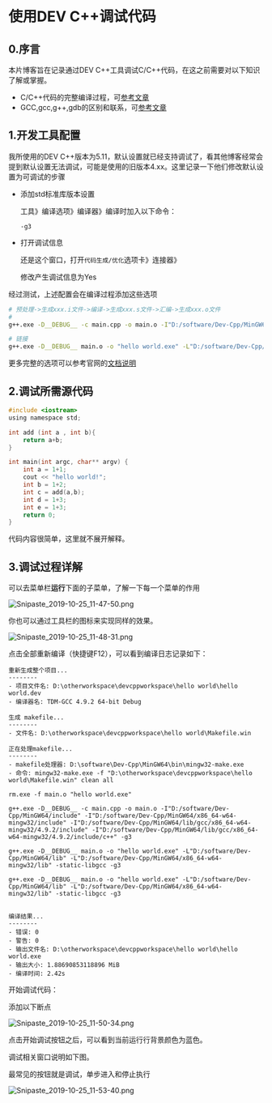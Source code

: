 # 使用DEV C++调试代码

## 0.序言

本片博客旨在记录通过DEV C++工具调试C/C++代码，在这之前需要对以下知识了解或掌握。

- C/C++代码的完整编译过程，可[参考文章](https://www.cnblogs.com/ericling/articles/11736681.html)
- GCC,gcc,g++,gdb的区别和联系，可[参考文章](https://www.cnblogs.com/ericling/p/11736326.html)

## 1.开发工具配置

我所使用的DEV C++版本为5.11，默认设置就已经支持调试了，看其他博客经常会提到默认设置无法调试，可能是使用的旧版本4.xx。这里记录一下他们修改默认设置为可调试的步骤

- 添加std标准库版本设置

  工具》编译选项》编译器》编译时加入以下命令：

  `-g3`

  

- 打开调试信息

  还是这个窗口，打开`代码生成/优化`选项卡》连接器》

  修改产生调试信息为Yes

经过测试，上述配置会在编译过程添加这些选项

```bash
# 预处理->生成xxx.i文件->编译->生成xxx.s文件->汇编->生成xxx.o文件
# 
g++.exe -D__DEBUG__ -c main.cpp -o main.o -I"D:/software/Dev-Cpp/MinGW64/include" -I"D:/software/Dev-Cpp/MinGW64/x86_64-w64-mingw32/include" -I"D:/software/Dev-Cpp/MinGW64/lib/gcc/x86_64-w64-mingw32/4.9.2/include" -I"D:/software/Dev-Cpp/MinGW64/lib/gcc/x86_64-w64-mingw32/4.9.2/include/c++" -g3 -std=c++11

# 链接
g++.exe -D__DEBUG__ main.o -o "hello world.exe" -L"D:/software/Dev-Cpp/MinGW64/lib" -L"D:/software/Dev-Cpp/MinGW64/x86_64-w64-mingw32/lib" -static-libgcc -g3

```

更多完整的选项可以参考官网的[文档说明](https://gcc.gnu.org/onlinedocs/gcc-9.2.0/gcc/Debugging-Options.html#Debugging-Options)

## 2.调试所需源代码

```c
#include <iostream>
using namespace std;

int add (int a , int b){
	return a+b;
}

int main(int argc, char** argv) {
	int a = 1+1;
	cout << "hello world!";
	int b = 1+2;
	int c = add(a,b);
	int d = 1+3;
	int e = 1+3;
	return 0;
}
```

代码内容很简单，这里就不展开解释。

## 3.调试过程详解

可以去菜单栏**运行**下面的子菜单，了解一下每一个菜单的作用

![Snipaste_2019-10-25_11-47-50.png](http://ww1.sinaimg.cn/large/006edVQGgy1g8aawcc3xij309h0ehdi8.jpg)

你也可以通过工具栏的图标来实现同样的效果。

![Snipaste_2019-10-25_11-48-31.png](http://ww1.sinaimg.cn/large/006edVQGgy1g8aax0mf8pj308p010mx2.jpg)

点击全部重新编译（快捷键F12），可以看到编译日志记录如下：

```
重新生成整个项目...
--------
- 项目文件名: D:\otherworkspace\devcppworkspace\hello world\hello world.dev
- 编译器名: TDM-GCC 4.9.2 64-bit Debug

生成 makefile...
--------
- 文件名: D:\otherworkspace\devcppworkspace\hello world\Makefile.win

正在处理makefile...
--------
- makefile处理器: D:\software\Dev-Cpp\MinGW64\bin\mingw32-make.exe
- 命令: mingw32-make.exe -f "D:\otherworkspace\devcppworkspace\hello world\Makefile.win" clean all

rm.exe -f main.o "hello world.exe"

g++.exe -D__DEBUG__ -c main.cpp -o main.o -I"D:/software/Dev-Cpp/MinGW64/include" -I"D:/software/Dev-Cpp/MinGW64/x86_64-w64-mingw32/include" -I"D:/software/Dev-Cpp/MinGW64/lib/gcc/x86_64-w64-mingw32/4.9.2/include" -I"D:/software/Dev-Cpp/MinGW64/lib/gcc/x86_64-w64-mingw32/4.9.2/include/c++" -g3

g++.exe -D__DEBUG__ main.o -o "hello world.exe" -L"D:/software/Dev-Cpp/MinGW64/lib" -L"D:/software/Dev-Cpp/MinGW64/x86_64-w64-mingw32/lib" -static-libgcc -g3

g++.exe -D__DEBUG__ main.o -o "hello world.exe" -L"D:/software/Dev-Cpp/MinGW64/lib" -L"D:/software/Dev-Cpp/MinGW64/x86_64-w64-mingw32/lib" -static-libgcc -g3


编译结果...
--------
- 错误: 0
- 警告: 0
- 输出文件名: D:\otherworkspace\devcppworkspace\hello world\hello world.exe
- 输出大小: 1.88690853118896 MiB
- 编译时间: 2.42s

```

开始调试代码：

添加以下断点

![Snipaste_2019-10-25_11-50-34.png](http://ww1.sinaimg.cn/large/006edVQGgy1g8aazcmx0pj31a60bawgd.jpg)

点击开始调试按钮之后，可以看到当前运行行背景颜色为蓝色。

调试相关窗口说明如下图。

最常见的按钮就是调试，单步进入和停止执行

![Snipaste_2019-10-25_11-53-40.png](http://ww1.sinaimg.cn/large/006edVQGgy1g8ab2gllumj31hc0b8goh.jpg)